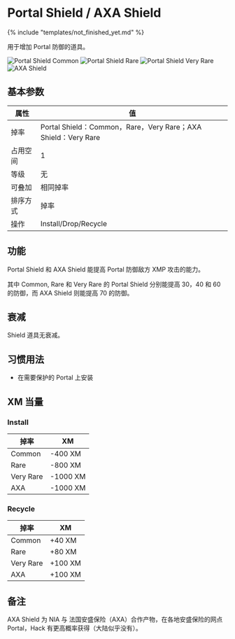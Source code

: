 # Portal Shield / AXA Shield

{% include "templates/not_finished_yet.md" %}

用于增加 Portal 防御的道具。

![Portal Shield Common](images/portal_shield_common.png)
![Portal Shield Rare](images/portal_shield_rare.png)
![Portal Shield Very Rare](images/portal_shield_very_rare.png)
![AXA Shield](images/axa_shield.png)

## 基本参数

| 属性 | 值 |
|-|-|
| 掉率 | Portal Shield：Common，Rare，Very Rare；AXA Shield：Very Rare |
| 占用空间 | 1 |
| 等级 | 无 |
| 可叠加 | 相同掉率 |
| 排序方式 | 掉率 |
| 操作 | Install/Drop/Recycle |

## 功能

Portal Shield 和 AXA Shield 能提高 Portal 防御敌方 XMP 攻击的能力。

其中 Common, Rare 和 Very Rare 的 Portal Shield 分别能提高 30，40 和 60 的防御，而 AXA Shield 则能提高 70 的防御。

## 衰减

Shield 道具无衰减。

## 习惯用法

 * 在需要保护的 Portal 上安装

## XM 当量

### Install

| 掉率 | XM |
|-|-|
| Common | -400 XM |
| Rare | -800 XM |
| Very Rare | -1000 XM |
| AXA | -1000 XM |

### Recycle

| 掉率 | XM |
|-|-|
| Common | +40 XM |
| Rare | +80 XM |
| Very Rare | +100 XM |
| AXA | +100 XM |

## 备注

AXA Shield 为 NIA 与 法国安盛保险（AXA）合作产物，在各地安盛保险的网点 Portal，Hack 有更高概率获得（大陆似乎没有）。
